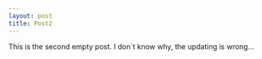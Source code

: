```yaml
---
layout: post
title: Post2
---
```


This is the second empty post.
I don´t know why, the updating is wrong...
